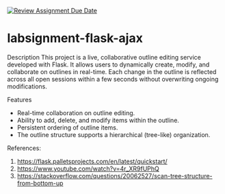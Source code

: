 [![Review Assignment Due Date](https://classroom.github.com/assets/deadline-readme-button-24ddc0f5d75046c5622901739e7c5dd533143b0c8e959d652212380cedb1ea36.svg)](https://classroom.github.com/a/47yKvgix)
# labsignment-flask-ajax

Description
This project is a live, collaborative outline editing service developed with Flask. It allows users to dynamically create, modify, and collaborate on outlines in real-time. Each change in the outline is reflected across all open sessions within a few seconds without overwriting ongoing modifications.

Features
- Real-time collaboration on outline editing.
- Ability to add, delete, and modify items within the outline.
- Persistent ordering of outline items.
- The outline structure supports a hierarchical (tree-like) organization.


References:
1. https://flask.palletsprojects.com/en/latest/quickstart/
2. https://www.youtube.com/watch?v=4r_XR9fUPhQ
3. https://stackoverflow.com/questions/20062527/scan-tree-structure-from-bottom-up
